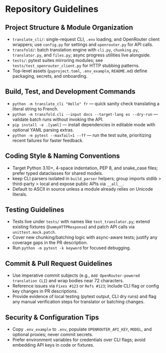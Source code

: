 # Repository Guidelines

## Project Structure & Module Organization
- `translate_cli/`: single-request CLI, `.env` loading, and OpenRouter client wrappers; use `config.py` for settings and `openrouter.py` for API calls.
- `transfold/`: batch translation engine with `cli.py`, `chunking.py`, `translator.py`, and `files.py`; async progress utilities live alongside.
- `tests/`: pytest suites mirroring modules; see `tests/test_openrouter_client.py` for HTTP stubbing patterns.
- Top-level assets (`pyproject.toml`, `.env_example`, `README.md`) define packaging, secrets, and onboarding.

## Build, Test, and Development Commands
- `python -m translate_cli "Hello" fr` — quick sanity check translating a literal string to French.
- `python -m transfold.cli --input docs --target-lang es --dry-run` — validate batch runs without invoking the API.
- `pip install -e .[yaml]` — install dependencies in editable mode with optional YAML parsing extras.
- `python -m pytest --maxfail=1 --ff` — run the test suite, prioritizing recent failures for faster feedback.

## Coding Style & Naming Conventions
- Target Python 3.10+, 4-space indentation, PEP 8, and snake_case files; prefer typed dataclasses for shared models.
- keep CLI parsers isolated in `build_parser` helpers; group imports stdlib > third-party > local and expose public APIs via `__all__`.
- Default to ASCII in source unless a module already relies on Unicode literals.

## Testing Guidelines
- Tests live under `tests/` with names like `test_translator.py`; extend existing fixtures (`DummyHTTPResponse`) and patch API calls via `unittest.mock.patch`.
- Cover new chunking/batching logic with async-aware tests; justify any coverage gaps in the PR description.
- Run `python -m pytest -k keyword` for focused debugging.

## Commit & Pull Request Guidelines
- Use imperative commit subjects (e.g., `Add OpenRouter-powered translation CLI`) and wrap bodies near 72 characters.
- Reference issues via `Fixes #123` or `Refs #123`; include CLI flag or config key changes in PR descriptions.
- Provide evidence of local testing (pytest output, CLI dry runs) and flag any manual verification steps for translator or batching changes.

## Security & Configuration Tips
- Copy `.env_example` to `.env`, populate `OPENROUTER_API_KEY`, `MODEL`, and optional proxies; never commit secrets.
- Prefer environment variables for credentials over CLI flags; avoid embedding API keys in code or fixtures.
